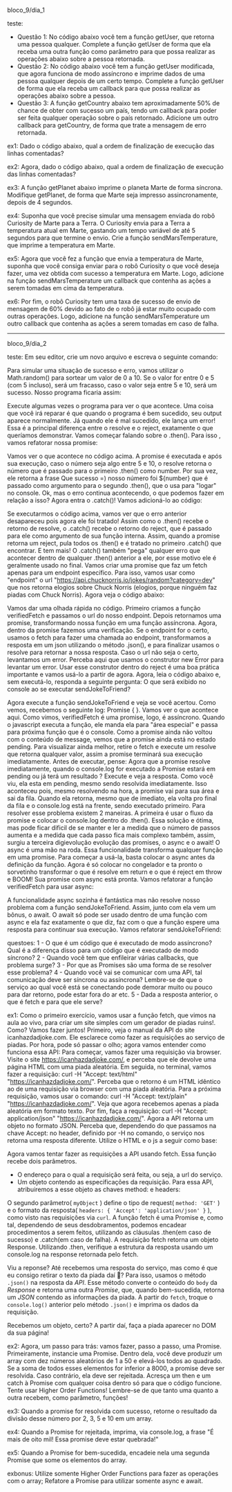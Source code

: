 bloco_9/dia_1

teste:

- Questão 1: No código abaixo você tem a função getUser, que retorna uma pessoa qualquer. Complete a função getUser de forma que ela receba uma outra função como parâmetro para que possa realizar as operações abaixo sobre a pessoa retornada.
- Questão 2: No código abaixo você tem a função getUser modificada, que agora funciona de modo assíncrono e imprime dados de uma pessoa qualquer depois de um certo tempo. Complete a função getUser de forma que ela receba um callback para que possa realizar as operações abaixo sobre a pessoa.
- Questão 3: A função getCountry abaixo tem aproximadamente 50% de chance de obter com sucesso um país, tendo um callback para poder ser feita qualquer operação sobre o país retornado. Adicione um outro callback para getCountry, de forma que trate a mensagem de erro retornada.

ex1: Dado o código abaixo, qual a ordem de finalização de execução das linhas comentadas?

<!-- const planetDistanceFromSun = ({ name, distanceFromSun: { value, measurementUnit } }) =>
  `${name} is ${value} ${measurementUnit} apart from the Sun`;

const mars = {
  name: "Mars",
  distanceFromSun: {
    value: 227900000,
    measurementUnit: "kilometers",
  },
};

const venus = {
  name: "Venus",
  distanceFromSun: {
    value: 108200000,
    measurementUnit: "kilometers",
  },
};

const jupiter = {
  name: "Jupiter",
  distanceFromSun: {
    value: 778500000,
    measurementUnit: "kilometers",
  },
};

console.log(planetDistanceFromSun(mars)); // A
console.log(planetDistanceFromSun(venus)); // B
console.log(planetDistanceFromSun(jupiter)); // C -->

ex2: Agora, dado o código abaixo, qual a ordem de finalização de execução das linhas comentadas?

<!-- const planetDistanceFromSun = ({ name, distanceFromSun: { value, measurementUnit } }) =>
  `${name} is ${value} ${measurementUnit} apart from the Sun`;

const mars = {
  name: "Mars",
  distanceFromSun: {
    value: 227900000,
    measurementUnit: "kilometers",
  },
};

const venus = {
  name: "Venus",
  distanceFromSun: {
    value: 108200000,
    measurementUnit: "kilometers",
  },
};

const jupiter = {
  name: "Jupiter",
  distanceFromSun: {
    value: 778500000,
    measurementUnit: "kilometers",
  },
};

console.log(planetDistanceFromSun(mars)); // A
setTimeout(() => console.log(planetDistanceFromSun(venus)), 3000); // B
setTimeout(() => console.log(planetDistanceFromSun(jupiter)), 2000); // C -->

ex3: A função getPlanet abaixo imprime o planeta Marte de forma síncrona. Modifique getPlanet, de forma que Marte seja impresso assincronamente, depois de 4 segundos.

<!-- const getPlanet = () => {
  const mars = {
    name: "Mars",
    distanceFromSun: {
      value: 227900000,
      measurementUnit: "kilometers",
    },
  };
  console.log("Returned planet: ", mars);
};

getPlanet(); // imprime Marte depois de 4 segundos -->

ex4: Suponha que você precise simular uma mensagem enviada do robô Curiosity de Marte para a Terra. O Curiosity envia para a Terra a temperatura atual em Marte, gastando um tempo variável de até 5 segundos para que termine o envio. Crie a função sendMarsTemperature, que imprime a temperatura em Marte.

<!-- const messageDelay = () => Math.floor(Math.random() * 5000);

const getMarsTemperature = () => {
  const maxTemperature = 58;
  return Math.floor(Math.random() * maxTemperature);
};

// crie a função sendMarsTemperature abaixo


sendMarsTemperature(); // imprime "Mars temperature is: 20 degree Celsius", por exemplo -->

ex5: Agora que você fez a função que envia a temperatura de Marte, suponha que você consiga enviar para o robô Curiosity o que você deseja fazer, uma vez obtida com sucesso a temperatura em Marte. Logo, adicione na função sendMarsTemperature um callback que contenha as ações a serem tomadas em cima da temperatura.

<!-- const messageDelay = () => Math.floor(Math.random() * 5000);

const getMarsTemperature = () => {
  const maxTemperature = 58;
  return Math.floor(Math.random() * maxTemperature);
};

const toFahrenheit = (degreeCelsius) => (degreeCelsius * 9/5) + 32;
const temperatureInFahrenheit = (temperature) => console.log(`It is currently ${toFahrenheit(temperature)}ºF at Mars`);
const greet = (temperature) => console.log(`Hi there! Curiosity here. Right now is ${temperature}ºC at Mars`);

// definição da função sendMarsTemperature...


sendMarsTemperature(temperatureInFahrenheit); // imprime "It is currently 47ºF at Mars", por exemplo
sendMarsTemperature(greet); // imprime "Hi there! Curiosity here. Right now is 53ºC at Mars", por exemplo -->

ex6: Por fim, o robô Curiosity tem uma taxa de sucesso de envio de mensagem de 60% devido ao fato de o robô já estar muito ocupado com outras operações. Logo, adicione na função sendMarsTemperature um outro callback que contenha as ações a serem tomadas em caso de falha.

<!-- const messageDelay = () => Math.floor(Math.random() * 5000);

const getMarsTemperature = () => {
  const maxTemperature = 58;
  return Math.floor(Math.random() * maxTemperature);
}

const toFahrenheit = (degreeCelsius) => (degreeCelsius * 9/5) + 32;
const temperatureInFahrenheit = (temperature) => console.log(`It is currently ${toFahrenheit(temperature)}ºF at Mars`);
const greet = (temperature) => console.log(`Hi there! Curiosity here. Right now is ${temperature}ºC at Mars`);

const handleError = (errorReason) => console.log(`Error getting temperature: ${errorReason}`);

// definição da função sendMarsTemperature...


// imprime "It is currently 47ºF at Mars", por exemplo, ou "Error getting temperature: Robot is busy"
sendMarsTemperature(temperatureInFahrenheit, handleError);

// imprime "Hi there! Curiosity here. Right now is 53ºC at Mars", por exemplo, ou "Error getting temperature: Robot is busy"
sendMarsTemperature(greet, handleError); -->

_____________________________________________________________________________________________________________________________________________________________________________________________________

bloco_9/dia_2

teste: Em seu editor, crie um novo arquivo e escreva o seguinte comando:

<!-- const promise = new Promise((resolve, reject) => {
}); -->

Para simular uma situação de sucesso e erro, vamos utilizar o Math.random() para sortear um valor de 0 a 10. Se o valor for entre 0 e 5 (com 5 incluso), será um fracasso, caso o valor seja entre 5 e 10, será um sucesso. Nosso programa ficaria assim:

<!-- const promise = new Promise((resolve, reject) => {
  const number = Math.floor(Math.random() * 11);

  if (number > 10 || number <= 5) {
    return reject(console.log(`Que fracasso =( Nosso número foi ${number}`));
  }
  resolve(console.log(`Que sucesso =) nosso número foi ${number}`));
}); -->

Execute algumas vezes o programa para ver o que acontece.
Uma coisa que você irá reparar é que quando o programa é bem sucedido, seu output aparece normalmente. Já quando ele é mal sucedido, ele lança um error! Essa é a principal diferença entre o resolve e o reject, exatamente o que queríamos demonstrar.
Vamos começar falando sobre o .then(). Para isso , vamos refatorar nossa promise:

<!-- const promise = new Promise((resolve, reject) => {
  const number = Math.floor(Math.random() * 11);

  if (number > 10 || number <= 5) {
    return reject(console.log(`Que fracasso =( Nosso número foi ${number}`));
  }
  resolve(number);
})
.then(number => `Que sucesso =) nosso número foi ${number}`)
.then(msg => console.log(msg)); -->

Vamos ver o que acontece no código acima. A promise é executada e após sua execução, caso o número seja algo entre 5 e 10, o resolve retorna o número que é passado para o primeiro .then() como number. Por sua vez, ele retorna a frase Que sucesso =) nosso número foi ${number} que é passado como argumento para o segundo .then(), que o usa para "logar" no console.
Ok, mas o erro continua acontecendo, o que podemos fazer em relação a isso? Agora entra o .catch()! Vamos adicioná-lo ao código:

<!-- const promise = new Promise((resolve, reject) => {
  const number = Math.floor(Math.random()* 11);

  if (number > 10 || number <= 5) {
    return reject(number);
  }
  resolve(number);
})
.then(number => `Que sucesso =) nosso número foi ${number}`)
.then(msg => console.log(msg))
.catch(number => console.log(`Que fracasso =( Nosso número foi ${number}`)); -->

Se executarmos o código acima, vamos ver que o erro anterior desapareceu pois agora ele foi tratado! Assim como o .then() recebe o retorno de resolve, o .catch() recebe o retorno do reject, que é passado para ele como argumento de sua função interna. Assim, quando a promise retorna um reject, pula todos os .then() e é tratado no primeiro .catch() que encontrar. E tem mais! O .catch() também "pega" qualquer erro que acontecer dentro de qualquer .then() anterior a ele, por esse motivo ele é geralmente usado no final.
Vamos criar uma promise que faz um fetch apenas para um endpoint específico. Para isso, vamos usar como "endpoint" o url "https://api.chucknorris.io/jokes/random?category=dev" que nos retorna elogios sobre Chuck Norris (elogios, porque ninguém faz piadas com Chuck Norris).
Agora veja o código abaixo:

<!-- const fetch = require('node-fetch');

function verifiedFetch(url) {
  return new Promise((resolve, reject) => {
    if (url === 'https://api.chucknorris.io/jokes/random?category=dev') {
      fetch(url)
        .then((r) => r.json())
        .then((r) => resolve(r.value));
    } else {
      reject(new Error('endpoint não existe'));
    }
  });
} -->

Vamos dar uma olhada rápida no código. Primeiro criamos a função verifiedFetch e passamos o url do nosso endpoint. Depois retornamos uma promise, transformando nossa função em uma função assíncrona. Agora, dentro da promise fazemos uma verificação. Se o endpoint for o certo, usamos o fetch para fazer uma chamada ao endpoint, transformamos a resposta em um json utilizando o método .json(), e para finalizar usamos o resolve para retornar a nossa resposta. Caso o url não seja o certo, levantamos um error. Perceba aqui que usamos o construtor new Error para levantar um error. Usar esse construtor dentro do reject é uma boa prática importante e vamos usá-lo a partir de agora.
Agora, leia o código abaixo e, sem executá-lo, responda a seguinte pergunta: O que será exibido no console ao se executar sendJokeToFriend?

<!-- const fetch = require('node-fetch');

function verifiedFetch(url) {
  return new Promise((resolve, reject) => {
    if (url === 'https://api.chucknorris.io/jokes/random?category=dev') {
      fetch(url)
        .then((r) => r.json())
        .then((r) => resolve(r.value));
    } else {
      reject(new Error('endpoint não existe'));
    }
  });
}

function sendJokeToFriend(name) {
  const message = verifiedFetch('https://api.chucknorris.io/jokes/random?category=dev')
    .then((joke) => `Oi ${name}, ouve essa: ${joke}`)
    .catch((err) => err);
  console.log(message);
}

sendJokeToFriend("Anna") -->

Agora execute a função sendJokeToFriend e veja se você acertou. Como vemos, recebemos o seguinte log: Promise { <pending> }. Vamos ver o que acontece aqui. Como vimos, verifiedFetch é uma promise, logo, é assíncrono. Quando o javascript executa a função, ele manda ela para "área especial" e passa para próxima função que é o console. Como a promise ainda não voltou com o conteúdo de message, vemos que a promise ainda está no estado pending. Para visualizar ainda melhor, retire o fetch e execute um resolve que retorna qualquer valor, assim a promise terminará sua execução imediatamente. Antes de executar, pense: Agora que a promise resolve imediatamente, quando o console.log for executado a Promise estará em pending ou já terá um resultado ? Execute e veja a resposta.
Como você viu, ela esta em pending, mesmo sendo resolvida imediatamente. Isso aconteceu pois, mesmo resolvendo na hora, a promise vai para sua área e sai da fila. Quando ela retorna, mesmo que de imediato, ela volta pro final da fila e o console.log está na frente, sendo executado primeiro. Para resolver esse problema existem 2 maneiras. A primeira é usar o fluxo da promise e colocar o console.log dentro do .then(). Essa solução e ótima, mas pode ficar dificil de se manter e ler a medida que o número de passos aumenta e a medida que cada passo fica mais complexo também, assim, surgiu a terceira digievolução evolução das promises, o async e o await!
O async é uma mão na roda. Essa funcionalidade transforma qualquer função em uma promise. Para começar a usá-la, basta colocar o async antes da definição da função. Agora é só colocar no congelador e ta pronto o sorvetinho transformar o que é resolve em return e o que é reject em throw e BOOM! Sua promise com async está pronta. Vamos refatorar a função verifiedFetch para usar async:

<!-- const fetch = require('node-fetch');

async function verifiedFetch(url) {
  if (url === 'https://api.chucknorris.io/jokes/random?category=dev') {
    return fetch(url)
      .then((r) => r.json())
      .then((r) => r.value);
  }
  throw new Error('endpoint não existe');
}

function sendJokeToFriend(name) {
  const message = verifiedFetch('https://api.chucknorris.io/jokes/random?category=dev')
    .then((joke) => `Oi ${name}, ouve essa: ${joke}`)
    .catch((err) => err);
  console.log(message);
}

sendJokeToFriend("Anna") -->

A funcionalidade async sozinha é fantástica mas não resolve nosso problema com a função sendJokeToFriend. Assim, junto com ela vem um bônus, o await. O await só pode ser usado dentro de uma função com async e ela faz exatamente o que diz, faz com o que a função espere uma resposta para continuar sua execução. Vamos refatorar sendJokeToFriend:

<!-- const fetch = require('node-fetch');

async function verifiedFetch(url) {
  if (url === 'https://api.chucknorris.io/jokes/random?category=dev') {
    return fetch(url)
      .then((r) => r.json())
      .then((r) => (r.value));
  }
  throw new Error('endpoint não existe');
}

async function sendJokeToFriend(name) {
  const message = await verifiedFetch('https://api.chucknorris.io/jokes/random?category=dev')
    .then((joke) => `Oi ${name}, ouve essa: ${joke}`)
    .catch((err) => err);
  console.log(message);
}

sendJokeToFriend("Anna") -->

questoes: 
1 - O que é um código que é executado de modo assíncrono? Qual é a diferença disso para um código que é executado de modo síncrono?
2 - Quando você tem que enfileirar várias callbacks, que problema surge?
3 - Por que as Promises são uma forma de se resolver esse problema?
4 - Quando você vai se comunicar com uma API, tal comunicação deve ser síncrona ou assíncrona? Lembre-se de que o serviço ao qual você está se conectando pode demorar muito ou pouco para dar retorno, pode estar fora do ar etc.
5 - Dada a resposta anterior, o que é fetch e para que ele serve?

ex1: Como o primeiro exercício, vamos usar a função fetch, que vimos na aula ao vivo, para criar um site simples com um gerador de piadas ruins!. Como? Vamos fazer juntos!
Primeiro, veja o manual da API do site icanhazdadjoke.com. Ele esclarece como fazer as requisições ao serviço de piadas. Por hora, pode só passar o olho; agora vamos entender como funciona essa API:
Para começar, vamos fazer uma requisição via browser. Visite o site https://icanhazdadjoke.com/, e perceba que ele devolve uma página HTML com uma piada aleatória.
Em seguida, no terminal, vamos fazer a requisição: curl -H "Accept: text/html" "https://icanhazdadjoke.com/". Perceba que o retorno é um HTML idêntico ao de uma requisição via browser com uma piada aleatória.
Para a próxima requisição, vamos usar o comando: curl -H "Accept: text/plain" "https://icanhazdadjoke.com/". Veja que agora recebemos apenas a piada aleatória em formato texto.
Por fim, faça a requisição: curl -H "Accept: application/json" "https://icanhazdadjoke.com/". Agora a API retorna um objeto no formato JSON.
Perceba que, dependendo do que passamos na chave Accept: no header, definido por -H no comando, o serviço nos retorna uma resposta diferente.
Utilize o HTML e o js a seguir como base:

<!-- <!DOCTYPE html>
<html>
  <head>
    <title>Best jokes ever</title>
  <script src="apiScript.js" ></script>
  </head>
  <body>
    <h1>Get ready for a great joke!</h1>
    <h2 id="jokeContainer"></h2>
  </body>
</html>

const API_URL = 'https://icanhazdadjoke.com/';

const fetchJoke = () => {
  // Adicionar lógica aqui!
};

window.onload = () => fetchJoke(); -->

Agora vamos tentar fazer as requisições a API usando fetch. Essa função recebe dois parâmetros.
- O endereço para o qual a requisição será feita, ou seja, a url do serviço.
- Um objeto contendo as especificações da requisição. Para essa API, atribuiremos a esse objeto as chaves method: e headers:

<!-- const myObject = {
  method: 'GET',
  headers: { 'Accept': 'application/json' }
};

fetch(API_URL, myObject); -->

O segundo parâmetro( `myObject` ) define o tipo de request( `method: 'GET'` ) e o formato da resposta( `headers: { 'Accept': 'application/json' }` ), como visto nas requisições via `curl`.
A função fetch é uma Promise e, como tal, dependendo de seus desdobramentos, podemos encadear procedimentos a serem feitos, utilizando as cláusulas .then(em caso de sucesso) e .catch(em caso de falha). A requisição fetch retorna um objeto Response. Utilizando .then, verifique a estrutura da resposta usando um console.log na response retornada pelo fetch.

<!-- fetch(API_URL, myObject)
  .then(response => console.log(response)); -->

Viu a reponse? Até recebemos uma resposta do serviço, mas como é que eu consigo retirar o texto da piada daí 🤔?
Para isso, usamos o método `.json()` na resposta da *API*. Esse método converte o conteúdo do `body` da *Response* e retorna uma outra *Promise*, que, quando bem-sucedida, retorna um *JSON* contendo as informações da piada.
A partir do `fetch`, troque o `console.log()` anterior pelo método `.json()` e imprima os dados da requisição.

<!-- fetch(API_URL, myObject)
  .then(response => response.json())
  .then(data => console.log(data)); -->

Recebemos um objeto, certo? A partir daí, faça a piada aparecer no DOM da sua página!

ex2: Agora, um passo para trás: vamos fazer, passo a passo, uma Promise. Primeiramente, instancie uma Promise. Dentro dela, você deve produzir um array com dez números aleatórios de 1 a 50 e elevá-los todos ao quadrado. Se a soma de todos esses elementos for inferior a 8000, a promise deve ser resolvida. Caso contrário, ela deve ser rejeitada. Acresça um then e um catch à Promise com qualquer coisa dentro só para que o código funcione.
Tente usar Higher Order Functions! Lembre-se de que tanto uma quanto a outra recebem, como parâmetro, funções!

ex3: Quando a promise for resolvida com sucesso, retorne o resultado da divisão desse número por 2, 3, 5 e 10 em um array.

ex4: Quando a Promise for rejeitada, imprima, via console.log, a frase "É mais de oito mil! Essa promise deve estar quebrada!"

ex5: Quando a Promise for bem-sucedida, encadeie nela uma segunda Promise que some os elementos do array.

exbonus: Utilize somente Higher Order Functions para fazer as operações com o array;
Refatore a Promise para utilizar somente async e await.
